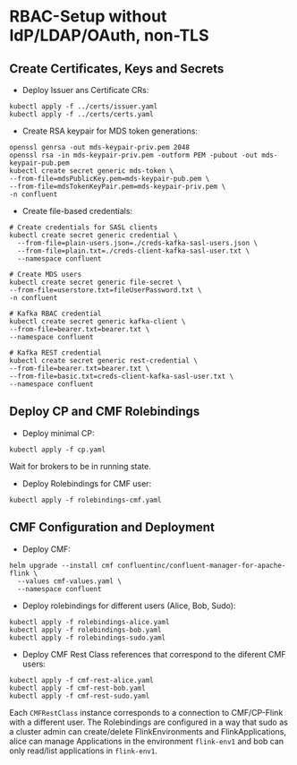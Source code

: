 # RBAC-Setup without IdP/LDAP/OAuth, non-TLS

## Create Certificates, Keys and Secrets
* Deploy Issuer ans Certificate CRs:
```shell
kubectl apply -f ../certs/issuer.yaml
kubectl apply -f ../certs/certs.yaml
```
* Create RSA keypair for MDS token generations:
```shell
openssl genrsa -out mds-keypair-priv.pem 2048
openssl rsa -in mds-keypair-priv.pem -outform PEM -pubout -out mds-keypair-pub.pem
kubectl create secret generic mds-token \
--from-file=mdsPublicKey.pem=mds-keypair-pub.pem \
--from-file=mdsTokenKeyPair.pem=mds-keypair-priv.pem \
-n confluent
```

* Create file-based credentials:
```shell
# Create credentials for SASL clients
kubectl create secret generic credential \
  --from-file=plain-users.json=./creds-kafka-sasl-users.json \
  --from-file=plain.txt=./creds-client-kafka-sasl-user.txt \
  --namespace confluent
    
# Create MDS users
kubectl create secret generic file-secret \
--from-file=userstore.txt=fileUserPassword.txt \
-n confluent

# Kafka RBAC credential
kubectl create secret generic kafka-client \
--from-file=bearer.txt=bearer.txt \
--namespace confluent

# Kafka REST credential
kubectl create secret generic rest-credential \
--from-file=bearer.txt=bearer.txt \
--from-file=basic.txt=creds-client-kafka-sasl-user.txt \
--namespace confluent
```

## Deploy CP and CMF Rolebindings
* Deploy minimal CP:
```shell
kubectl apply -f cp.yaml
```
Wait for brokers to be in running state.
* Deploy Rolebindings for CMF user:
```shell
kubectl apply -f rolebindings-cmf.yaml
```

## CMF Configuration and Deployment
* Deploy CMF:
```shell
helm upgrade --install cmf confluentinc/confluent-manager-for-apache-flink \
  --values cmf-values.yaml \
  --namespace confluent
```
* Deploy rolebindings for different users (Alice, Bob, Sudo):
```shell
kubectl apply -f rolebindings-alice.yaml
kubectl apply -f rolebindings-bob.yaml
kubectl apply -f rolebindings-sudo.yaml
```

* Deploy CMF Rest Class references that correspond to the diferent CMF users:
```shell
kubectl apply -f cmf-rest-alice.yaml
kubectl apply -f cmf-rest-bob.yaml
kubectl apply -f cmf-rest-sudo.yaml
```
Each `CMFRestClass` instance corresponds to a connection to CMF/CP-Flink with a different user.
The Rolebindings are configured in a way that sudo as a cluster admin can create/delete FlinkEnvironments and FlinkApplications, alice can manage Applications in the environment `flink-env1` and bob can only read/list applications in `flink-env1`.
